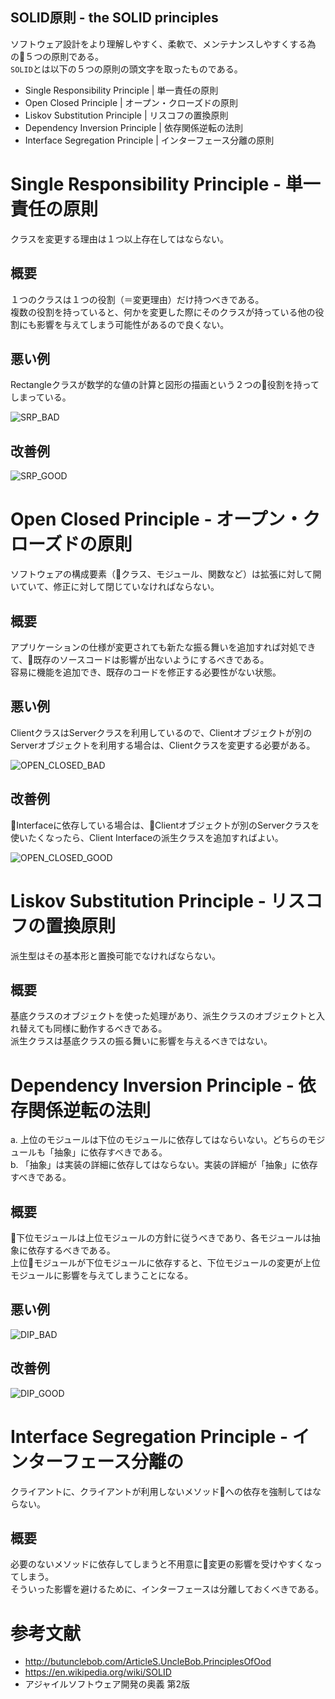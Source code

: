 SOLID原則 - the SOLID principles 
-----

ソフトウェア設計をより理解しやすく、柔軟で、メンテナンスしやすくする為の５つの原則である。  
`SOLID`とは以下の５つの原則の頭文字を取ったものである。  

- Single Responsibility Principle | 単一責任の原則 
- Open Closed Principle | オープン・クローズドの原則
- Liskov Substitution Principle | リスコフの置換原則
- Dependency Inversion Principle | 依存関係逆転の法則
- Interface Segregation Principle | インターフェース分離の原則


# Single Responsibility Principle - 単一責任の原則
クラスを変更する理由は１つ以上存在してはならない。

## 概要
１つのクラスは１つの役割（＝変更理由）だけ持つべきである。  
複数の役割を持っていると、何かを変更した際にそのクラスが持っている他の役割にも影響を与えてしまう可能性があるので良くない。

## 悪い例
Rectangleクラスが数学的な値の計算と図形の描画という２つの役割を持ってしまっている。

![SRP_BAD](images/single_responsibility_principle_bad.png)

## 改善例
![SRP_GOOD](images/single_responsibility_principle_good.png)


# Open Closed Principle - オープン・クローズドの原則
ソフトウェアの構成要素（クラス、モジュール、関数など）は拡張に対して開いていて、修正に対して閉じていなければならない。

## 概要
アプリケーションの仕様が変更されても新たな振る舞いを追加すれば対処できて、既存のソースコードは影響が出ないようにするべきである。  
容易に機能を追加でき、既存のコードを修正する必要性がない状態。

## 悪い例
ClientクラスはServerクラスを利用しているので、Clientオブジェクトが別のServerオブジェクトを利用する場合は、Clientクラスを変更する必要がある。

![OPEN_CLOSED_BAD](images/open_closed_bad.png)

## 改善例
Interfaceに依存している場合は、Clientオブジェクトが別のServerクラスを使いたくなったら、Client Interfaceの派生クラスを追加すればよい。

![OPEN_CLOSED_GOOD](images/open_closed_good.png)


# Liskov Substitution Principle - リスコフの置換原則
派生型はその基本形と置換可能でなければならない。

## 概要
基底クラスのオブジェクトを使った処理があり、派生クラスのオブジェクトと入れ替えても同様に動作するべきである。  
派生クラスは基底クラスの振る舞いに影響を与えるべきではない。


# Dependency Inversion Principle - 依存関係逆転の法則
a. 上位のモジュールは下位のモジュールに依存してはならいない。どちらのモジュールも「抽象」に依存すべきである。  
b. 「抽象」は実装の詳細に依存してはならない。実装の詳細が「抽象」に依存すべきである。

## 概要
下位モジュールは上位モジュールの方針に従うべきであり、各モジュールは抽象に依存するべきである。  
上位モジュールが下位モジュールに依存すると、下位モジュールの変更が上位モジュールに影響を与えてしまうことになる。

## 悪い例
![DIP_BAD](images/dependency_inversion_bad.png)

## 改善例
![DIP_GOOD](images/dependency_inversion_good.png)


# Interface Segregation Principle - インターフェース分離の
クライアントに、クライアントが利用しないメソッドへの依存を強制してはならない。

## 概要
必要のないメソッドに依存してしまうと不用意に変更の影響を受けやすくなってしまう。  
そういった影響を避けるために、インターフェースは分離しておくべきである。


# 参考文献
- http://butunclebob.com/ArticleS.UncleBob.PrinciplesOfOod
- https://en.wikipedia.org/wiki/SOLID
- アジャイルソフトウェア開発の奥義 第2版
